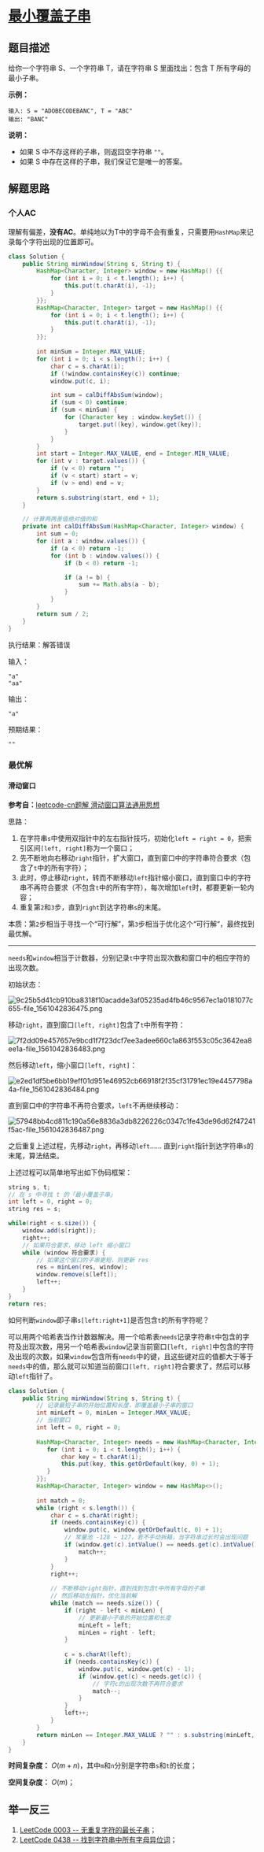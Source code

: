 # [最小覆盖子串](https://leetcode-cn.com/problems/minimum-window-substring/)

## 题目描述

给你一个字符串 S、一个字符串 T，请在字符串 S 里面找出：包含 T 所有字母的最小子串。

**示例：**

```
输入: S = "ADOBECODEBANC", T = "ABC"
输出: "BANC"
```

**说明：**

- 如果 S 中不存这样的子串，则返回空字符串 `""`。
- 如果 S 中存在这样的子串，我们保证它是唯一的答案。

## 解题思路

### 个人AC

理解有偏差，**没有AC**。单纯地以为T中的字母不会有重复，只需要用`HashMap`来记录每个字符出现的位置即可。

```java
class Solution {
    public String minWindow(String s, String t) {
        HashMap<Character, Integer> window = new HashMap() {{
            for (int i = 0; i < t.length(); i++) {
                this.put(t.charAt(i), -1);
            }
        }};
        HashMap<Character, Integer> target = new HashMap() {{
            for (int i = 0; i < t.length(); i++) {
                this.put(t.charAt(i), -1);
            }
        }};
        
        int minSum = Integer.MAX_VALUE;
        for (int i = 0; i < s.length(); i++) {
            char c = s.charAt(i);
            if (!window.containsKey(c)) continue;
            window.put(c, i);

            int sum = calDiffAbsSum(window);
            if (sum < 0) continue;
            if (sum < minSum) {
                for (Character key : window.keySet()) {
                    target.put((key), window.get(key));
                }
            }
        }
        int start = Integer.MAX_VALUE, end = Integer.MIN_VALUE;
        for (int v : target.values()) {
            if (v < 0) return "";
            if (v < start) start = v;
            if (v > end) end = v;
        }
        return s.substring(start, end + 1);
    }

    // 计算两两差值绝对值的和
    private int calDiffAbsSum(HashMap<Character, Integer> window) {
        int sum = 0;
        for (int a : window.values()) {
            if (a < 0) return -1;
            for (int b : window.values()) {
                if (b < 0) return -1;

                if (a != b) {
                    sum += Math.abs(a - b);
                }
            }
        }
        return sum / 2;
    }
}
```

执行结果：解答错误

输入：

```
"a"
"aa"
```

输出：

```
"a"
```

预期结果：

```
""
```

### 最优解

#### 滑动窗口

**参考自：**[leetcode-cn题解 滑动窗口算法通用思想](https://leetcode-cn.com/problems/minimum-window-substring/solution/hua-dong-chuang-kou-suan-fa-tong-yong-si-xiang-by-/)

思路：

1. 在字符串`s`中使用双指针中的左右指针技巧，初始化`left = right = 0`，把索引区间`[left, right]`称为一个窗口；
2. 先不断地向右移动`right`指针，扩大窗口，直到窗口中的字符串符合要求（包含了`t`中的所有字符）；
3. 此时，停止移动`right`，转而不断移动`left`指针缩小窗口，直到窗口中的字符串不再符合要求（不包含`t`中的所有字符），每次增加`left`时，都要更新一轮内容；
4. 重复第`2`和`3`步，直到`right`到达字符串`s`的末尾。

本质：第`2`步相当于寻找一个“可行解”，第`3`步相当于优化这个“可行解“，最终找到最优解。

---

`needs`和`window`相当于计数器，分别记录`t`中字符出现次数和窗口中的相应字符的出现次数。

初始状态：

![9c25b5d41cb910ba8318f10acadde3af05235ad4fb46c9567ec1a0181077c655-file_1561042836475.png](assets/39b7a9681c5b82760e01aec9b3b59c626abaf9b45239e5b7874e98aab8aa97b7-9c25b5d41cb910ba8318f10acadde3af05235ad4fb46c9567ec1a0181077c655-file_1561042836475.png)

移动`right`，直到窗口`[left, right]`包含了`t`中所有字符：

![7f2dd09e457657e9bcd1f7f23dcf7ee3adee660c1a863f553c05c3642ea8ee1a-file_1561042836483.png](assets/3832c548c257af4f5ea2f58248b2fa28c5ffbf15e31aa935eb9ce3b331761809-7f2dd09e457657e9bcd1f7f23dcf7ee3adee660c1a863f553c05c3642ea8ee1a-file_1561042836483.png)

然后移动`left`，缩小窗口`[left, right]`：

![e2ed1df5be6bb19eff01d951e46952cb66918f2f35cf31791ec19e4457798a4a-file_1561042836484.png](assets/998fc84dda34dd7e6637b3e6f9d8524d338808be4058fdcfd51cd07522f4dc13-e2ed1df5be6bb19eff01d951e46952cb66918f2f35cf31791ec19e4457798a4a-file_1561042836484.png)

直到窗口中的字符串不再符合要求，`left`不再继续移动：

![57948bb4cd811c190a56e8836a3db8226226c0347c1fe43de96d62f47241f5ac-file_1561042836487.png](assets/0da74cafbc6ede824ee717038f844c77f38151e73ccd38c281f0d9b3c933674e-57948bb4cd811c190a56e8836a3db8226226c0347c1fe43de96d62f47241f5ac-file_1561042836487.png)

之后重复上述过程，先移动`right`，再移动`left`…… 直到`right`指针到达字符串`s`的末尾，算法结束。

上述过程可以简单地写出如下伪码框架：

```java
string s, t;
// 在 s 中寻找 t 的「最小覆盖子串」
int left = 0, right = 0;
string res = s;

while(right < s.size()) {
    window.add(s[right]);
    right++;
    // 如果符合要求，移动 left 缩小窗口
    while (window 符合要求) {
        // 如果这个窗口的子串更短，则更新 res
        res = minLen(res, window);
        window.remove(s[left]);
        left++;
    }
}
return res;
```

如何判断`window`即子串`s[left:right+1]`是否包含`t`的所有字符呢？

可以用两个哈希表当作计数器解决。用一个哈希表`needs`记录字符串`t`中包含的字符及出现次数，用另一个哈希表`window`记录当前窗口`[left, right]`中包含的字符及出现的次数，如果`window`包含所有`needs`中的键，且这些键对应的值都大于等于`needs`中的值，那么就可以知道当前窗口`[left, right]`符合要求了，然后可以移动`left`指针了。

```java
class Solution {
    public String minWindow(String s, String t) {
        // 记录最短子串的开始位置和长度，即覆盖最小子串的窗口
        int minLeft = 0, minLen = Integer.MAX_VALUE;
        // 当前窗口
        int left = 0, right = 0;
        
    	HashMap<Character, Integer> needs = new HashMap<Character, Integer>() {{
           for (int i = 0; i < t.length(); i++) {
               char key = t.charAt(i);
               this.put(key, this.getOrDefault(key, 0) + 1);
           }
        }};
        HashMap<Character, Integer> window = new HashMap<>();
        
        int match = 0;
        while (right < s.length()) {
            char c = s.charAt(right);
            if (needs.containsKey(c)) {
                window.put(c, window.getOrDefault(c, 0) + 1);
                // 常量池 -128 ~ 127，若不手动拆箱，当字符串过长时会出现问题
                if (window.get(c).intValue() == needs.get(c).intValue()) {
                    match++;
                }
            }
            right++;
            
            // 不断移动right指针，直到找到包含t中所有字母的子串
            // 然后移动左指针，优化当前解
            while (match == needs.size()) {
                if (right - left < minLen) {
                    // 更新最小子串的开始位置和长度
                    minLeft = left;
                    minLen = right - left;
                }
                
                c = s.charAt(left);
                if (needs.containsKey(c)) {
                    window.put(c, window.get(c) - 1);
                    if (window.get(c) < needs.get(c)) {
                        // 字符c的出现次数不再符合要求
                        match--;
                    }
                }
                left++;
            }
        }
        return minLen == Integer.MAX_VALUE ? "" : s.substring(minLeft, minLeft + minLen);
    }
}
```

**时间复杂度：** $O(m + n)$，其中`m`和`n`分别是字符串`s`和`t`的长度；

**空间复杂度：** $O(m)$；

## 举一反三

1. [LeetCode 0003 -- 无重复字符的最长子串](https://leetcode-cn.com/problems/longest-substring-without-repeating-characters/)；
2. [LeetCode 0438 -- 找到字符串中所有字母异位词](https://leetcode-cn.com/problems/find-all-anagrams-in-a-string/)；